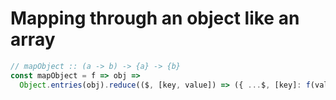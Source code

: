 # Mapping through an object like an array

```javascript
// mapObject :: (a -> b) -> {a} -> {b}
const mapObject = f => obj => 
  Object.entries(obj).reduce(($, [key, value]) => ({ ...$, [key]: f(value) }), {})
```
